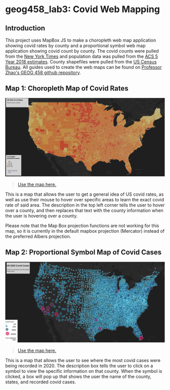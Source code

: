 # geog458_lab3: Covid Web Mapping

## Introduction
This project uses MapBox JS to make a choropleth web map application showing covid rates by county and a proportional symbol web map application showing covid count by county. The covid counts were pulled from the [New York Times](https://github.com/nytimes/covid-19-data/blob/43d32dde2f87bd4dafbb7d23f5d9e878124018b8/live/us-counties.csv) and population data was pulled from the  [ACS 5 Year 2018 estimates](https://data.census.gov/cedsci/table?g=0100000US.050000&d=ACS%205-Year%20Estimates%20Data%20Profiles&tid=ACSDP5Y2018.DP05&hidePreview=true). County shapefiles were pulled from the [US Census Bureau](https://www.census.gov/geographies/mapping-files/time-series/geo/carto-boundary-file.html). All guides used to create the web maps can be found on [Professor Zhao's GEOG 458 github repository](https://github.com/jakobzhao/geog495/tree/main/labs/lab03).

## Map 1: Choropleth Map of Covid Rates
![choropleth map showing covid rates in United States](imgs/map_1.png)
> [Use the map here.](https://loganweidner.github.io/GEOG458_Covid_Web_Mapping/js/map_1.html)

This is a map that allows the user to get a general idea of US covid rates, as well as use their mouse to hover over specific areas to learn the exact covid rate of said area. The description in the top left corner tells the user to hover over a county, and then replaces that text with the county information when the user is hovering over a county.

Please note that the Map Box projection functions are not working for this map, so it is currently in the default mapbox projection (Mercator) instead of the preferred Albers projection.

## Map 2: Proportional Symbol Map of Covid Cases
![Proportional symbol map showing covid cases in United States](imgs/map_2.png)
> [Use the map here.](https://loganweidner.github.io/GEOG458_Covid_Web_Mapping/js/map_1.html)

This is a map that allows the user to see where the most covid cases were being recorded in 2020. The description box tells the user to click on a symbol to view the specific information on that county. When the symbol is clicked, a box will pop up that shows the user the name of the county, states, and recorded covid cases.